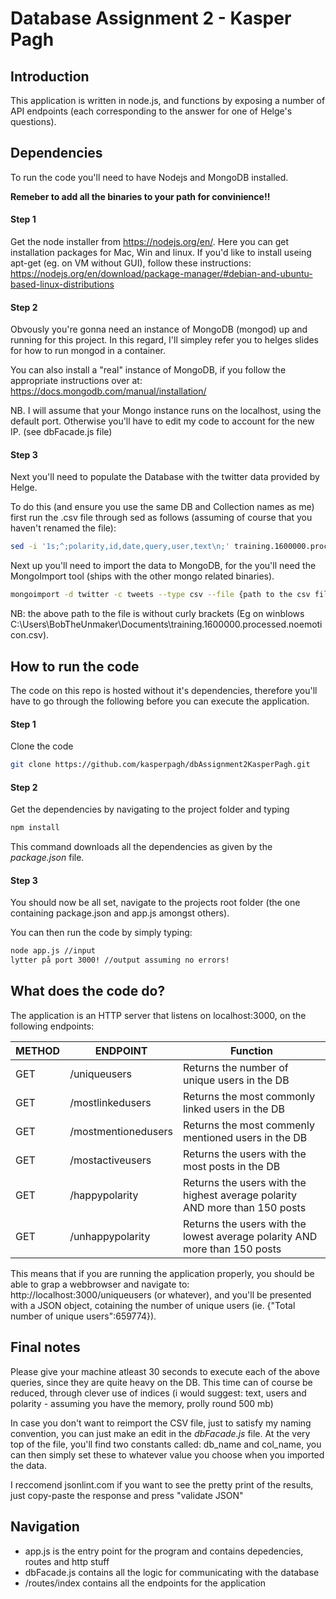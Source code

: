 # Database Assignment 2 - Kasper Pagh

## Introduction

This application is written in node.js, and functions by exposing a number of API endpoints
(each corresponding to the answer for one of Helge's questions).


## Dependencies

To run the code you'll need to have Nodejs and MongoDB installed. 

<b>Remeber to add all the binaries to your path for convinience!!</b>

#### Step 1
Get the node installer from https://nodejs.org/en/. Here you can get installation packages for Mac, Win and linux. 
If you'd like to install useing apt-get (eg. on VM without GUI), 
follow these instructions: https://nodejs.org/en/download/package-manager/#debian-and-ubuntu-based-linux-distributions



#### Step 2
Obvously you're gonna need an instance of MongoDB (mongod) up and running for this project. 
In this regard, I'll simpley refer you to helges slides for how to run mongod in a container. 

You can also install a "real" instance of MongoDB, if you follow the appropriate instructions over at: 
https://docs.mongodb.com/manual/installation/

NB. I will assume that your Mongo instance runs on the localhost, using the default port. Otherwise you'll have to edit my code
to account for the new IP. (see dbFacade.js file)

#### Step 3
Next you'll need to populate the Database with the twitter data provided by Helge.

To do this (and ensure you use the same DB and Collection names as me) first run the .csv file
through sed as follows (assuming of course that you haven't renamed the file):

```sh
sed -i '1s;^;polarity,id,date,query,user,text\n;' training.1600000.processed.noemoticon.csv
```

Next up you'll need to import the data to MongoDB, for the you'll need the MongoImport tool (ships with the other mongo related binaries).

```sh
mongoimport -d twitter -c tweets --type csv --file {path to the csv file} --headerline
```
NB: the above path to the file is without curly brackets (Eg on winblows C:\Users\BobTheUnmaker\Documents\training.1600000.processed.noemoticon.csv). 

## How to run the code

The code on this repo is hosted without it's dependencies, therefore you'll have to go through the following before you can execute the application.

#### Step 1
Clone the code
```sh
git clone https://github.com/kasperpagh/dbAssignment2KasperPagh.git
```
#### Step 2
Get the dependencies by navigating to the project folder and typing
```sh
npm install
```
This command downloads all the dependencies as given by the <i>package.json</i> file.


#### Step 3
You should now be all set, navigate to the projects root folder (the one containing package.json and app.js amongst others).

You can then run the code by simply typing:

```sh
node app.js //input
lytter på port 3000! //output assuming no errors!
```


## What does the code do?

The application is an HTTP server that listens on localhost:3000, on the following endpoints:


| METHOD | ENDPOINT  | Function |
| --------|----- | ------------- |
| GET | /uniqueusers  | Returns the number of unique users in the DB  |
| GET | /mostlinkedusers  | Returns the most commonly linked users in the DB  |
| GET | /mostmentionedusers | Returns the most commenly mentioned users in the DB  |
| GET | /mostactiveusers | Returns the users with the most posts in the DB  |
| GET | /happypolarity | Returns the users with the highest average polarity AND more than 150 posts  |
| GET | /unhappypolarity | Returns the users with the lowest average polarity AND more than 150 posts  |


This means that if you are running the application properly, you should be able to grap a webbrowser
and navigate to: http://localhost:3000/uniqueusers (or whatever), and you'll be presented with a JSON object, cotaining the
number of unique users (ie. {"Total number of unique users":659774}).


## Final notes

Please give your machine atleast 30 seconds to execute each of the above queries, since they are quite heavy on the DB.
This time can of course be reduced, through clever use of indices (i would suggest: text, users and polarity - assuming you have the memory, prolly round 500 mb)  

In case you don't want to reimport the CSV file, just to satisfy my naming convention, you can just make an edit in the <i>dbFacade.js</i> file.
At the very top of the file, you'll find two constants called: db_name and col_name, you can then simply set these to whatever value 
you choose when you imported the data.

I reccomend jsonlint.com if you want to see the pretty print of the results, just copy-paste the response and press "validate JSON"


## Navigation
- app.js is the entry point for the program and contains depedencies, routes and http stuff
- dbFacade.js contains all the logic for communicating with the database
- /routes/index contains all the endpoints for the application








